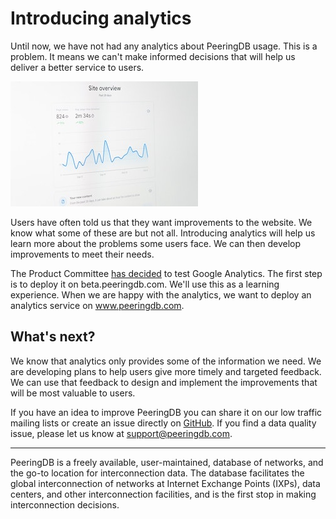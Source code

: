 # Introducing analytics
Until now, we have not had any analytics about PeeringDB usage. This is a problem. It means we can't make informed decisions that will help us deliver a better service to users.

![Analytics Photo by Justin Morgan on Unsplash](images/justin-morgan-analytics-unsplash.jpeg)

Users have often told us that they want improvements to the website. We know what some of these are but not all. Introducing analytics will help us learn more about the problems some users face. We can then develop improvements to meet their needs.

The Product Committee [has decided](https://docs.peeringdb.com/committee/product/notes/2022-10-17_Product_Committee_Notes.pdf) to test Google Analytics. The first step is to deploy it on beta.peeringdb.com. We'll use this as a learning experience. When we are happy with the analytics, we want to deploy an analytics service on www.peeringdb.com.

## What's next?
We know that analytics only provides some of the information we need. We are developing plans to help users give more timely and targeted feedback. We can use that feedback to design and implement the improvements that will be most valuable to users.

If you have an idea to improve PeeringDB you can share it on our low traffic mailing lists or create an issue directly on [GitHub](https://github.com/peeringdb/peeringdb/issues). If you find a data quality issue, please let us know at [support@peeringdb.com](mailto:support@peeringdb.com). 

--- 

PeeringDB is a freely available, user-maintained, database of networks, and the go-to location for interconnection data. The database facilitates the global interconnection of networks at Internet Exchange Points (IXPs), data centers, and other interconnection facilities, and is the first stop in making interconnection decisions. 
